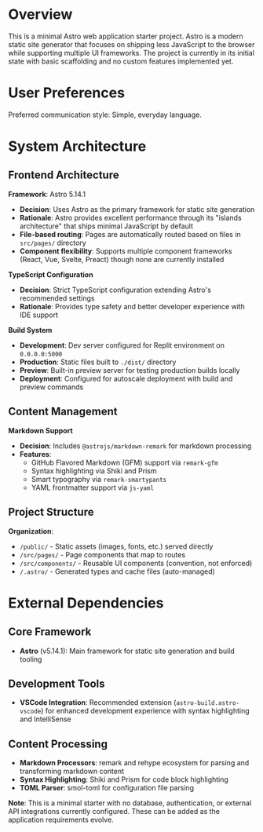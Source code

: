 # Overview

This is a minimal Astro web application starter project. Astro is a modern static site generator that focuses on shipping less JavaScript to the browser while supporting multiple UI frameworks. The project is currently in its initial state with basic scaffolding and no custom features implemented yet.

# User Preferences

Preferred communication style: Simple, everyday language.

# System Architecture

## Frontend Architecture

**Framework**: Astro 5.14.1
- **Decision**: Uses Astro as the primary framework for static site generation
- **Rationale**: Astro provides excellent performance through its "islands architecture" that ships minimal JavaScript by default
- **File-based routing**: Pages are automatically routed based on files in `src/pages/` directory
- **Component flexibility**: Supports multiple component frameworks (React, Vue, Svelte, Preact) though none are currently installed

**TypeScript Configuration**
- **Decision**: Strict TypeScript configuration extending Astro's recommended settings
- **Rationale**: Provides type safety and better developer experience with IDE support

**Build System**
- **Development**: Dev server configured for Replit environment on `0.0.0.0:5000`
- **Production**: Static files built to `./dist/` directory
- **Preview**: Built-in preview server for testing production builds locally
- **Deployment**: Configured for autoscale deployment with build and preview commands

## Content Management

**Markdown Support**
- **Decision**: Includes `@astrojs/markdown-remark` for markdown processing
- **Features**: 
  - GitHub Flavored Markdown (GFM) support via `remark-gfm`
  - Syntax highlighting via Shiki and Prism
  - Smart typography via `remark-smartypants`
  - YAML frontmatter support via `js-yaml`

## Project Structure

**Organization**:
- `/public/` - Static assets (images, fonts, etc.) served directly
- `/src/pages/` - Page components that map to routes
- `/src/components/` - Reusable UI components (convention, not enforced)
- `/.astro/` - Generated types and cache files (auto-managed)

# External Dependencies

## Core Framework
- **Astro** (v5.14.1): Main framework for static site generation and build tooling

## Development Tools
- **VSCode Integration**: Recommended extension (`astro-build.astro-vscode`) for enhanced development experience with syntax highlighting and IntelliSense

## Content Processing
- **Markdown Processors**: remark and rehype ecosystem for parsing and transforming markdown content
- **Syntax Highlighting**: Shiki and Prism for code block highlighting
- **TOML Parser**: smol-toml for configuration file parsing

**Note**: This is a minimal starter with no database, authentication, or external API integrations currently configured. These can be added as the application requirements evolve.